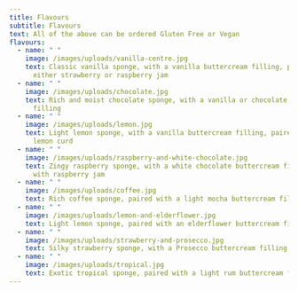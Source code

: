 ```yaml
---
title: Flavours
subtitle: Flavours
text: All of the above can be ordered Gluten Free or Vegan
flavours:
  - name: " "
    image: /images/uploads/vanilla-centre.jpg
    text: Classic vanilla sponge, with a vanilla buttercream filling, paired with
      either strawberry or raspberry jam
  - name: " "
    image: /images/uploads/chocolate.jpg
    text: Rich and moist chocolate sponge, with a vanilla or chocolate buttercream
      filling
  - name: " "
    image: /images/uploads/lemon.jpg
    text: Light lemon sponge, with a vanilla buttercream filling, paired with tangy
      lemon curd
  - name: " "
    image: /images/uploads/raspberry-and-white-chocolate.jpg
    text: Zingy raspberry sponge, with a white chocolate buttercream filling, paired
      with raspberry jam
  - name: " "
    image: /images/uploads/coffee.jpg
    text: Rich coffee sponge, paired with a light mocha buttercream filling
  - name: " "
    image: /images/uploads/lemon-and-elderflower.jpg
    text: Light lemon sponge, paired with an elderflower buttercream filling
  - name: " "
    image: /images/uploads/strawberry-and-prosecco.jpg
    text: Silky strawberry sponge, with a Prosecco buttercream filling
  - name: " "
    image: /images/uploads/tropical.jpg
    text: Exotic tropical sponge, paired with a light rum buttercream filling
---
```

